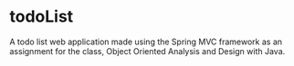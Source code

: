 # todoList
A todo list web application made using the Spring MVC framework as an assignment for the class, Object Oriented Analysis and Design with Java. 
